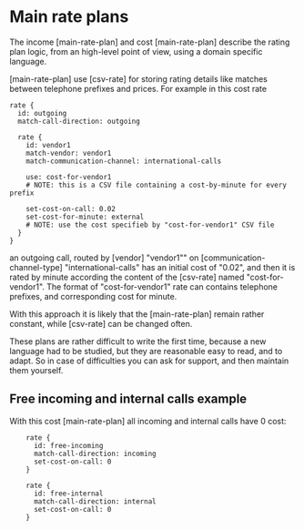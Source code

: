 # Main rate plans

The income [main-rate-plan] and cost [main-rate-plan] describe the rating plan logic,
from an high-level point of view, using a domain specific language. 

[main-rate-plan] use [csv-rate] for storing rating details like matches between telephone prefixes and prices. For example in this cost rate

```
rate {
  id: outgoing
  match-call-direction: outgoing
    
  rate {
    id: vendor1
    match-vendor: vendor1
    match-communication-channel: international-calls

    use: cost-for-vendor1
    # NOTE: this is a CSV file containing a cost-by-minute for every prefix

    set-cost-on-call: 0.02
    set-cost-for-minute: external
    # NOTE: use the cost specifieb by "cost-for-vendor1" CSV file
  }
}
```

an outgoing call, routed by [vendor] "vendor1"" on [communication-channel-type] "international-calls" has an initial cost of "0.02", and then it is rated by minute according the content of the [csv-rate] named "cost-for-vendor1". The format of "cost-for-vendor1" rate can contains telephone prefixes, and corresponding cost for minute.

With this approach it is likely that the [main-rate-plan] remain rather constant, while [csv-rate] can be changed often.

These plans are rather difficult to write the first time, because a new language had to be studied, 
but they are reasonable easy to read, and to adapt. So in case of difficulties you can ask for support, and
then maintain them yourself.

## Free incoming and internal calls example

With this cost [main-rate-plan] all incoming and internal calls have 0 cost:

```
    rate {
      id: free-incoming
      match-call-direction: incoming
      set-cost-on-call: 0
    }
    
    rate {
      id: free-internal
      match-call-direction: internal
      set-cost-on-call: 0
    }
```
